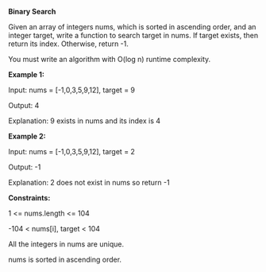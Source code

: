 **Binary Search**

Given an array of integers nums, which is sorted in ascending order, 
and an integer target, write a function to search target in nums. 
If target exists, then return its index. 
Otherwise, return -1.

You must write an algorithm with O(log n) runtime complexity.

 

**Example 1:**

Input: nums = [-1,0,3,5,9,12], target = 9

Output: 4


Explanation: 9 exists in nums and its index is 4



**Example 2:**

Input: nums = [-1,0,3,5,9,12], target = 2

Output: -1


Explanation: 2 does not exist in nums so return -1
 


**Constraints:**

1 <= nums.length <= 104


-104 < nums[i], target < 104


All the integers in nums are unique.


nums is sorted in ascending order.

